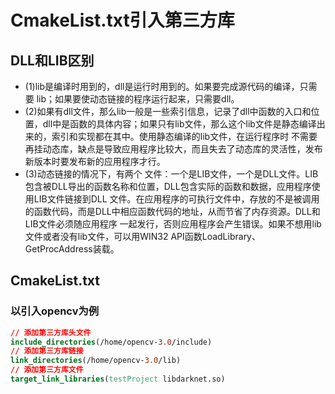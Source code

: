 # CmakeList.txt引入第三方库

## DLL和LIB区别
- (1)lib是编译时用到的，dll是运行时用到的。如果要完成源代码的编译，只需要 lib；如果要使动态链接的程序运行起来，只需要dll。
- (2)如果有dll文件，那么lib一般是一些索引信息，记录了dll中函数的入口和位 置，dll中是函数的具体内容；如果只有lib文件，那么这个lib文件是静态编译出来的，索引和实现都在其中。使用静态编译的lib文件，在运行程序时 不需要再挂动态库，缺点是导致应用程序比较大，而且失去了动态库的灵活性，发布新版本时要发布新的应用程序才行。
- (3)动态链接的情况下，有两个 文件：一个是LIB文件，一个是DLL文件。LIB包含被DLL导出的函数名称和位置，DLL包含实际的函数和数据，应用程序使用LIB文件链接到DLL 文件。在应用程序的可执行文件中，存放的不是被调用的函数代码，而是DLL中相应函数代码的地址，从而节省了内存资源。DLL和LIB文件必须随应用程序 一起发行，否则应用程序会产生错误。如果不想用lib文件或者没有lib文件，可以用WIN32 API函数LoadLibrary、GetProcAddress装载。

## CmakeList.txt
### 以引入opencv为例
````cmake
// 添加第三方库头文件
include_directories(/home/opencv-3.0/include)
// 添加第三方库链接
link_directories(/home/opencv-3.0/lib)
// 添加第三方库文件
target_link_libraries(testProject libdarknet.so)
````
